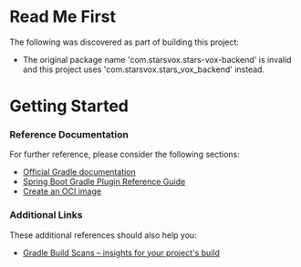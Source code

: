 # Read Me First
The following was discovered as part of building this project:

* The original package name 'com.starsvox.stars-vox-backend' is invalid and this project uses 'com.starsvox.stars_vox_backend' instead.

# Getting Started

### Reference Documentation
For further reference, please consider the following sections:

* [Official Gradle documentation](https://docs.gradle.org)
* [Spring Boot Gradle Plugin Reference Guide](https://docs.spring.io/spring-boot/3.4.2/gradle-plugin)
* [Create an OCI image](https://docs.spring.io/spring-boot/3.4.2/gradle-plugin/packaging-oci-image.html)

### Additional Links
These additional references should also help you:

* [Gradle Build Scans – insights for your project's build](https://scans.gradle.com#gradle)

